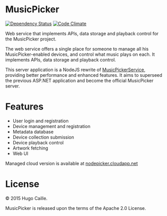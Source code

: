 # MusicPicker

[![Dependency Status](https://gemnasium.com/hugoatease/musicpicker.svg)](https://gemnasium.com/hugoatease/musicpicker)
[![Code Climate](https://codeclimate.com/github/hugoatease/musicpicker/badges/gpa.svg)](https://codeclimate.com/github/hugoatease/musicpicker)

Web service that implements APIs, data storage and playback control for the MusicPicker project.

The web service offers a single place for someone to manage all his MusicPicker-enabled devices, and control what
music plays on each. It implements APIs, data storage and playback control.

This server application is a NodeJS rewrite of [MusicPickerService](https://github.com/hutopi/MusicPickerService/),
providing better performance and enhanced features. It aims to superseed the previous ASP.NET application and 
become the official MusicPicker server.

Features
===========
- User login and registration
- Device management and registration
- Metadata database
- Device collection submission
- Device playback control
- Artwork fetching
- Web UI

Managed cloud version is available at [nodepicker.cloudapp.net](http://nodepicker.cloudapp.net)

License
===========
© 2015 Hugo Caille.

MusicPicker is released upon the terms of the Apache 2.0 License.
